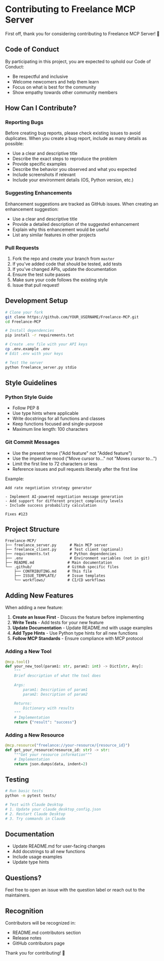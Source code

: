 # Contributing to Freelance MCP Server

First off, thank you for considering contributing to Freelance MCP Server! 🎉

## Code of Conduct

By participating in this project, you are expected to uphold our Code of Conduct:
- Be respectful and inclusive
- Welcome newcomers and help them learn
- Focus on what is best for the community
- Show empathy towards other community members

## How Can I Contribute?

### Reporting Bugs

Before creating bug reports, please check existing issues to avoid duplicates. When you create a bug report, include as many details as possible:

- Use a clear and descriptive title
- Describe the exact steps to reproduce the problem
- Provide specific examples
- Describe the behavior you observed and what you expected
- Include screenshots if relevant
- Include your environment details (OS, Python version, etc.)

### Suggesting Enhancements

Enhancement suggestions are tracked as GitHub issues. When creating an enhancement suggestion:

- Use a clear and descriptive title
- Provide a detailed description of the suggested enhancement
- Explain why this enhancement would be useful
- List any similar features in other projects

### Pull Requests

1. Fork the repo and create your branch from `master`
2. If you've added code that should be tested, add tests
3. If you've changed APIs, update the documentation
4. Ensure the test suite passes
5. Make sure your code follows the existing style
6. Issue that pull request!

## Development Setup

```bash
# Clone your fork
git clone https://github.com/YOUR_USERNAME/Freelance-MCP.git
cd Freelance-MCP

# Install dependencies
pip install -r requirements.txt

# Create .env file with your API keys
cp .env.example .env
# Edit .env with your keys

# Test the server
python freelance_server.py stdio
```

## Style Guidelines

### Python Style Guide

- Follow PEP 8
- Use type hints where applicable
- Write docstrings for all functions and classes
- Keep functions focused and single-purpose
- Maximum line length: 100 characters

### Git Commit Messages

- Use the present tense ("Add feature" not "Added feature")
- Use the imperative mood ("Move cursor to..." not "Moves cursor to...")
- Limit the first line to 72 characters or less
- Reference issues and pull requests liberally after the first line

Example:
```
Add rate negotiation strategy generator

- Implement AI-powered negotiation message generation
- Add support for different project complexity levels
- Include success probability calculation

Fixes #123
```

## Project Structure

```
Freelance-MCP/
├── freelance_server.py      # Main MCP server
├── freelance_client.py      # Test client (optional)
├── requirements.txt         # Python dependencies
├── .env                     # Environment variables (not in git)
├── README.md               # Main documentation
└── .github/                # GitHub specific files
    ├── CONTRIBUTING.md     # This file
    ├── ISSUE_TEMPLATE/     # Issue templates
    └── workflows/          # CI/CD workflows
```

## Adding New Features

When adding a new feature:

1. **Create an Issue First** - Discuss the feature before implementing
2. **Write Tests** - Add tests for your new feature
3. **Update Documentation** - Update README.md with usage examples
4. **Add Type Hints** - Use Python type hints for all new functions
5. **Follow MCP Standards** - Ensure compliance with MCP protocol

### Adding a New Tool

```python
@mcp.tool()
def your_new_tool(param1: str, param2: int) -> Dict[str, Any]:
    """
    Brief description of what the tool does
    
    Args:
        param1: Description of param1
        param2: Description of param2
    
    Returns:
        Dictionary with results
    """
    # Implementation
    return {"result": "success"}
```

### Adding a New Resource

```python
@mcp.resource("freelance://your-resource/{resource_id}")
def get_your_resource(resource_id: str) -> str:
    """Get your resource information"""
    # Implementation
    return json.dumps(data, indent=2)
```

## Testing

```bash
# Run basic tests
python -m pytest tests/

# Test with Claude Desktop
# 1. Update your claude_desktop_config.json
# 2. Restart Claude Desktop
# 3. Try commands in Claude
```

## Documentation

- Update README.md for user-facing changes
- Add docstrings to all new functions
- Include usage examples
- Update type hints

## Questions?

Feel free to open an issue with the question label or reach out to the maintainers.

## Recognition

Contributors will be recognized in:
- README.md contributors section
- Release notes
- GitHub contributors page

Thank you for contributing! 🚀
